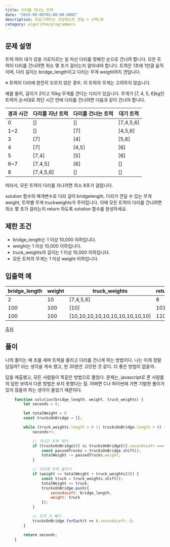 ```yaml
---
title: 다리를 지나는 트럭
date: "2019-09-06T02:00:00.000Z"
description: 프로그래머스 코딩테스트 연습 > 스택/큐
category: algorithm/programmers
---
```


## 문제 설명

트럭 여러 대가 강을 가로지르는 일 차선 다리를 정해진 순으로 건너려 합니다. 모든 트럭이 다리를 건너려면 최소 몇 초가 걸리는지 알아내야 합니다. 트럭은 1초에 1만큼 움직이며, 다리 길이는 bridge_length이고 다리는 무게 weight까지 견딥니다.

※ 트럭이 다리에 완전히 오르지 않은 경우, 이 트럭의 무게는 고려하지 않습니다.

예를 들어, 길이가 2이고 10kg 무게를 견디는 다리가 있습니다. 무게가 [7, 4, 5, 6]kg인 트럭이 순서대로 최단 시간 안에 다리를 건너려면 다음과 같이 건너야 합니다.

|경과 시간|다리를 지난 트럭|다리를 건너는 트럭|대기 트럭|
|-|-|-|-|
|0|[]|[]|[7,4,5,6]|
|1~2|[]|[7]|[4,5,6]|
|3|[7]|[4]|[5,6]|
|4|[7]|[4,5]|[6]|
|5|[7,4]|[5]|[6]|
|6~7|[7,4,5]|[6]|[]|
|8|[7,4,5,6]|[]|[]|

따라서, 모든 트럭이 다리를 지나려면 최소 8초가 걸립니다.

solution 함수의 매개변수로 다리 길이 bridgelength, 다리가 견딜 수 있는 무게 weight, 트럭별 무게 truckweights가 주어집니다. 이때 모든 트럭이 다리를 건너려면 최소 몇 초가 걸리는지 return 하도록 solution 함수를 완성하세요.

## 제한 조건

- bridge_length는 1 이상 10,000 이하입니다.
- weight는 1 이상 10,000 이하입니다.
- truck_weights의 길이는 1 이상 10,000 이하입니다.
- 모든 트럭의 무게는 1 이상 weight 이하입니다.

## 입출력 예

|bridge_length|weight|truck_weights|return|
|-|-|-|-|
|2|10|[7,4,5,6]|8|
|100|100|[10]|101|
|100|100|[10,10,10,10,10,10,10,10,10,10]|110|\

[출처](http://icpckorea.org/2016/ONLINE/problem.pdf)

## 풀이

나의 풀이는 매 초를 세며 트럭을 올리고 다리를 건너게 하는 방법이다.
나는 이게 정말 답일까? 라는 생각을 계속 했고, 한 30분은 고민한 것 같다.
더 좋은 방법이 없을까..

답을 제출했고, 모든 사람들이 똑같은 방법으로 풀었다.
문제는, javascript로 푼 사람들의 답만 보여서 다른 방법은 보지 못했다는 점.
어쩌면 C나 파이썬에 가면 기발한 풀이가 있지 않을까 하는 생각이 들었기 때문이다.

```javascript
    function solution(bridge_length, weight, truck_weights) {
        let seconds = 0;

        let totalWeight = 0
        const trucksOnBridge = [];

        while (truck_weights.length > 0 || trucksOnBridge.length > 0) {
            seconds++;

            // 지나간 트럭 제거
            if (trucksOnBridge[0] && trucksOnBridge[0].secondsLeft === 0) {
                const passedTrucks = trucksOnBridge.shift();
                totalWeight -= passedTrucks.weight;
            }

            // 다리에 트럭 올리기
            if (weight >= totalWeight + truck_weights[0]) {
                const truck = truck_weights.shift();
                totalWeight += truck;
                trucksOnBridge.push({
                    secondsLeft: bridge_length,
                    weight: truck
                });
            }

            // 트럭 초 빼기
            trucksOnBridge.forEach(t => t.secondsLeft--);
        }

        return seconds;
    }
```